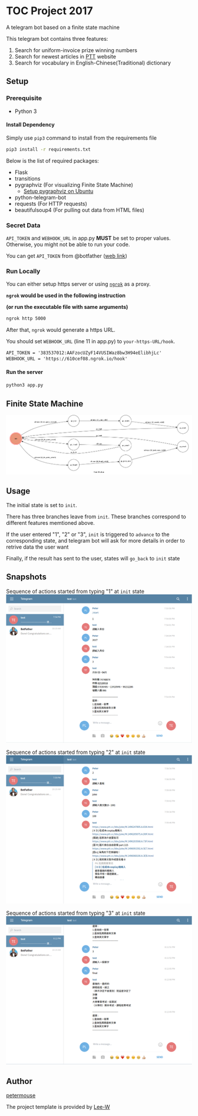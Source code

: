 # TOC Project 2017

A telegram bot based on a finite state machine

This telegram bot contains three features:

1. Search for uniform-invoice prize winning numbers
2. Search for newest articles in [PTT](https://www.ptt.cc/bbs/index.html) website
3. Search for vocabulary in English-Chinese(Traditional) dictionary

## Setup

### Prerequisite
* Python 3 

#### Install Dependency
Simply use `pip3` command to install from the requirements file
```sh
pip3 install -r requirements.txt
```

Below is the list of required packages:
* Flask
* transitions
* pygraphviz (For visualizing Finite State Machine)
    * [Setup pygraphviz on Ubuntu](http://www.jianshu.com/p/a3da7ecc5303)
* python-telegram-bot
* requests (For HTTP requests)
* beautifulsoup4 (For pulling out data from HTML files)

### Secret Data

`API_TOKEN` and `WEBHOOK_URL` in app.py **MUST** be set to proper values.
Otherwise, you might not be able to run your code.

You can get `API_TOKEN` from @botfather ([web link](https://web.telegram.org/#/im?p=@BotFather))

### Run Locally
You can either setup https server or using [`ngrok`](https://ngrok.com/) as a proxy.

**`ngrok` would be used in the following instruction**

**(or run the executable file with same arguments)**

```sh
ngrok http 5000
```

After that, `ngrok` would generate a https URL.

You should set `WEBHOOK_URL` (line 11 in app.py) to `your-https-URL/hook`.

```
API_TOKEN = '383537012:AAFzocUZyF14VUSIWaz8bw3H94eElibhjLc'
WEBHOOK_URL = 'https://610cef08.ngrok.io/hook'
```

#### Run the server

```sh
python3 app.py
```

## Finite State Machine
![fsm](./img/show-fsm.png)

## Usage
The initial state is set to `init`.

There has three branches leave from `init`. These branches correspond to different features memtioned above.

If the user entered "1", "2" or "3", `init` is triggered to `advance` to the corresponding state, and telegram bot will ask for more details in order to retrive data the user want

Finally, if the result has sent to the user, states will `go_back` to `init` state

## Snapshots

Sequence of actions started from typing "1" at `init` state
![snapshot-1](img/snapshot-1.png)

Sequence of actions started from typing "2" at `init` state
![snapshot-2](img/snapshot-2.png)

Sequence of actions started from typing "3" at `init` state
![snapshot-3](img/snapshot-3.png)

## Author
[petermouse](https://github.com/petermouse)

The project template is provided by [Lee-W](https://github.com/Lee-W)